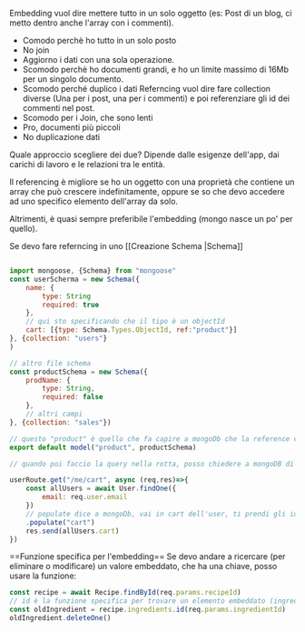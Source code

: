 Embedding vuol dire mettere tutto in un solo oggetto (es: Post di un blog, ci metto dentro anche l'array con i commenti).
- Comodo perchè ho tutto in un solo posto
- No join
- Aggiorno i dati con una sola operazione.
- Scomodo perchè ho documenti grandi, e ho un limite massimo di 16Mb per un singolo documento.
- Scomodo perché duplico i dati
Referncing vuol dire fare collection diverse (Una per i post, una per i commenti) e poi referenziare gli id dei commenti nel post.
- Scomodo per i Join, che sono lenti
- Pro, documenti più piccoli
- No duplicazione dati

Quale approccio scegliere dei due? Dipende dalle esigenze dell'app, dai carichi di lavoro e le relazioni tra le entità.

Il referencing è migliore se ho un oggetto con una proprietà che contiene un array che può crescere indefinitamente, oppure se so che devo accedere ad uno specifico elemento dell'array da solo.

Altrimenti, è quasi sempre preferibile l'embedding (mongo nasce un po' per quello).

Se devo fare referncing in uno [[Creazione Schema |Schema]]

```Javascript

import mongoose, {Schema} from "mongoose"
const userScherma = new Schema({
	name: {
		type: String
		required: true
	},
	// qui sto specificando che il tipo è un objectId
	cart: [{type: Schema.Types.ObjectId, ref:"product"}]
}, {collection: "users"}
)

// altro file schema
const productSchema = new Schema({
	prodName: {
		type: String,
		required: false
	},
	// altri campi
}, {collection: "sales"})

// questo "product" è quello che fa capire a mongoDb che la reference è di questo tipo qua, con questo schema.
export default model("product", productSchema)

// quando poi faccio la query nella rotta, posso chiedere a mongoDB di popolare l'eventuale array con gli oggetti referenziati, così:

userRoute.get("/me/cart", async (req,res)=>{
	const allUsers = await User.findOne({
		email: req.user.email
	})
	// populate dice a mongoDb, vai in cart dell'user, ti prendi gli id, te li cerchi nella collection corrispondente e mi popoli con i dettagli dei singoli product
	.populate("cart")
	res.send(allUsers.cart)
})

```


==Funzione specifica per l'embedding==
Se devo andare a ricercare (per eliminare o modificare) un valore embeddato, che ha una chiave, posso usare la funzione:

```Javascript
const recipe = await Recipe.findById(req.params.recipeId)
// id è la funzione specifica per trovare un elemento embeddato (ingredients è un array di oggetti all'i'nterno della ricetta)
const oldIngredient = recipe.ingredients.id(req.params.ingredientId)
oldIngredient.deleteOne()
```